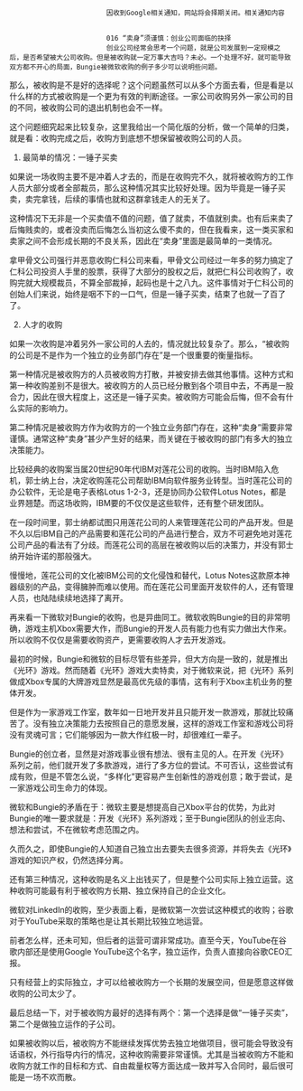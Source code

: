 
                            
                            因收到Google相关通知，网站将会择期关闭。相关通知内容
                            
                            
                            016 “卖身”须谨慎：创业公司面临的抉择
                            创业公司经常会思考一个问题，就是公司发展到一定规模之后，是否希望被大公司收购。但是被收购就一定万事大吉吗？未必。一个处理不好，就可能导致双方都不开心的局面，Bungie被微软收购的例子多少可以说明些问题。

那么，被收购是不是好的选择呢？这个问题虽然可以从多个方面去看，但是看是以什么样的方式被收购是一个更为有效的判断途径。一家公司收购另外一家公司的目的不同，被收购公司的退出机制也会不一样。

这个问题细究起来比较复杂，这里我给出一个简化版的分析，做一个简单的归类，就是看：收购完成之后，收购方到底想不想保留被收购公司的人员。

1. 最简单的情况：一锤子买卖

如果说一场收购主要不是冲着人才去的，而是在收购完不久，就将被收购方的工作人员大部分或者全部裁员，那么这种情况其实比较好处理。因为毕竟是一锤子买卖，卖完拿钱，后续的事情也就和这群拿钱走人的无关了。

这种情况下无非是一个买卖值不值的问题，值了就卖，不值就别卖。也有后来卖了后悔贱卖的，或者没卖而后悔怎么当初这么傻不卖的，但在我看来，这一类买家和卖家之间不会形成长期的不良关系，因此在“卖身”里面是最简单的一类情况。

拿甲骨文公司强行并恶意收购仁科公司来看，甲骨文公司经过一年多的努力搞定了仁科公司投资人手里的股票，获得了大部分的股权之后，就把仁科公司收购了，收购完就大规模裁员，不算全部裁掉，起码也是十之八九。这件事情对于仁科公司的创始人们来说，始终是咽不下的一口气，但是一锤子买卖，结束了也就一了百了了。

2. 人才的收购

如果一次收购是冲着另外一家公司的人去的，情况就比较复杂了。那么，“被收购的公司是不是作为一个独立的业务部门存在”是一个很重要的衡量指标。

第一种情况是被收购方的人员被收购方打散，并被安排去做其他事情。这种方式和第一种收购差别不是很大。被收购方的人员已经分散到各个项目中去，不再是一股合力，因此在很大程度上，这还是一锤子买卖。被收购方可能会后悔，但不会有什么实际的影响力。

第二种情况是被收购方作为收购方的一个独立业务部门存在，这种“卖身”需要非常谨慎。通常这种“卖身”甚少产生好的结果，而关键在于被收购的部门有多大的独立决策能力。

比较经典的收购案当属20世纪90年代IBM对莲花公司的收购。当时IBM陷入危机，郭士纳上台，决定收购莲花公司帮助IBM向软件服务业转型。当时莲花公司的办公软件，无论是电子表格Lotus 1-2-3，还是协同办公软件Lotus Notes，都是业界翘楚。而这场收购，IBM要的不仅仅是这些软件，还有整个研发团队。

在一段时间里，郭士纳都试图只用莲花公司的人来管理莲花公司的产品开发。但是不久以后IBM自己的产品需要和莲花公司的产品进行整合，双方不可避免地对莲花公司产品的看法有了分歧。而莲花公司的高层在被收购以后的决策力，并没有郭士纳开始许诺的那般强大。

慢慢地，莲花公司的文化被IBM公司的文化侵蚀和替代，Lotus Notes这款原本神器级别的产品，变得臃肿而难以使用。而在莲花公司里面开发软件的人，还有管理人员，也陆陆续续地选择了离开。

再来看一下微软对Bungie的收购，也是异曲同工。微软收购Bungie的目的非常明确，游戏主机Xbox需要大作，而Bungie的开发人员有能力也有实力做出大作来。所以收购不仅仅是需要收购资产，更需要收购人才去开发游戏。

最初的时候，Bungie和微软的目标尽管有些差异，但大方向是一致的，就是推出《光环》游戏。然而随着《光环》游戏大卖特卖，对于微软来说，把《光环》系列做成Xbox专属的大牌游戏显然是最高优先级的事情，这有利于Xbox主机业务的整体开发。

但是作为一家游戏工作室，数年如一日地开发并且只能开发一款游戏，那就比较痛苦了。没有独立决策能力去按照自己的意愿发展，这样的游戏工作室和游戏公司将没有灵魂可言；它们能够因为一款大作红极一时，却很难红一辈子。

Bungie的创立者，显然是对游戏事业很有想法、很有主见的人。在开发《光环》系列之前，他们就开发了多款游戏，进行了多方位的尝试。不可否认，这些尝试有成有败，但是不管怎么说，“多样化”更容易产生创新性的游戏创意；敢于尝试，是一家游戏公司生命力的体现。

微软和Bungie的矛盾在于：微软主要是想提高自己Xbox平台的优势，为此对Bungie的唯一要求就是：开发《光环》系列游戏；至于Bungie团队的创业志向、想法和尝试，不在微软考虑范围之内。

久而久之，即使Bungie的人知道自己独立出去要失去很多资源，并将失去《光环》游戏的知识产权，仍然选择分离。

还有第三种情况，这种收购是名义上出钱买了，但是整个公司实际上独立运营。这种收购可能最有利于被收购方长期、独立保持自己的企业文化。

微软对LinkedIn的收购，至少表面上看，是微软第一次尝试这种模式的收购；谷歌对于YouTube采取的策略也是让其长期比较独立地运营。

前者怎么样，还未可知，但后者的运营可谓非常成功。直至今天，YouTube在谷歌内部还是使用Google YouTube这个名字，独立运作，负责人直接向谷歌CEO汇报。

只有经营上的实际独立，才可以给被收购方一个长期的发展空间，但是愿意这样做收购的公司太少了。

最后总结一下，对于被收购方最好的选择有两个：第一个选择是做“一锤子买卖”，第二个是做独立运作的子公司。

如果被收购以后，被收购方不能继续发挥优势去独立地做项目，很可能会导致没有话语权，外行指导内行的情况，这种收购需要非常谨慎。尤其是当被收购方不能和收购方就工作的目标和方式、自由裁量权等方面达成一致并写入合同时，最后很可能是一场不欢而散。

                        
                        
                            